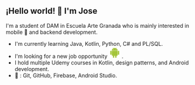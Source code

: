 <!-- in your header -->
<link rel="stylesheet" href="https://cdn.jsdelivr.net/gh/devicons/devicon@latest/devicon.min.css">

<!-- in your body -->
## ¡Hello world! :wave: I'm Jose
I'm a student of DAM in Escuela Arte Granada who is mainly interested in mobile :iphone: and backend development. 
* I'm currently learning Java, Kotlin, Python, C# and PL/SQL.
* I'm looking for a new job opportunity <img src='https://github.com/devicons/devicon/blob/v2.15.1/icons/android/android-original.svg' alt="kotlin" width="30" height="30"> .
* I hold multiple Udemy courses in Kotlin, design patterns, and Android development.
* :hammer: : Git, GitHub, Firebase, Android Studio.




